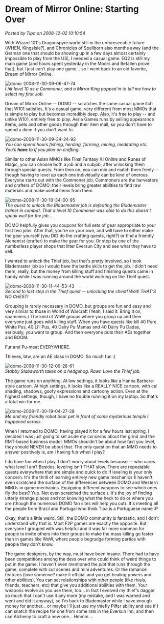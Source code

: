 # Dream of Mirror Online: Starting Over

*Posted by Tipa on 2008-12-02 10:10:54*

With Wizard 101's Dragonspyre world still in the unforeseeable future (WHEN, KingsIsle?), and Chronicles of Spellborn also months away (and the German one that should be showing up in a few days almost certainly impossible to play from the US), I needed a casual game. EQ2 is still my main game (and hours spent yesterday in the Moors and Befallen prove that), but I just can't play one game... so I went back to an old favorite, Dream of Mirror Online.

![](../uploads/2008/12/domo-2008-11-30-09-06-47-74.jpg "domo-2008-11-30-09-06-47-74")  
*I hit level 10 as a Commoner, and a Mirror King popped in to tell me how to select my first Job.*

Dream of Mirror Online -- DOMO -- scratches the same casual game itch that W101 satisfies. It's a casual game, very different from most MMOs that is simple to play but becomes incredibly deep. Also, it's free to play -- and unlike W101, entirely free to play. Aeria Games runs by selling appearance items, pets and other goods through their item mall, so you don't have to spend a dime if you don't want to.

![](../uploads/2008/12/domo-2008-11-30-09-34-24-92.jpg "domo-2008-11-30-09-34-24-92")  
*You can spend hours fishing, herding, farming, mining, meditating etc. You'll **have** to if you plan on crafting.*

Similar to other Asian MMOs like Final Fantasy XI Online and Runes of Magic, you can choose both a job and a subjob, after unlocking them through special quests. From then on, you can mix and match them freely -- though having to level up each one individually can be kind of onerous. Everyone starts out with the Commoner job. Commoners are the harvesters and crafters of DOMO; their levels bring greater abilities to find raw materials and make useful items from them.

![](../uploads/2008/12/domo-2008-11-30-10-34-00-95.jpg "domo-2008-11-30-10-34-00-95")  
*The quest to unlock the Blademaster job is defeating the Blademaster trainer in combat. That a level 10 Commoner was able to do this doesn't speak well for the job...*

DOMO helpfully gives you coupons for full sets of gear appropriate to your first two jobs. After that, you're on your own, and will have to either make the gear yourself (you DID do the crafting quests, right?) or find a friendly Alchemist (crafter) to make the gear for you. Or stop by one of the numberless player shops that litter Eversun City and see what they have to sell.

I wanted to unlock the Thief job, but that's pretty involved, so I took Blademaster job so I would have the battle skills to get the job. I didn't need them, really, but the money from killing stuff and finishing quests came in handy while I was running around the world working on the Thief quest.

![](../uploads/2008/12/domo-2008-11-30-11-44-53-43.jpg "domo-2008-11-30-11-44-53-43")  
*Second to last step in the Thief quest -- unlocking the chest! Wait! THAT'S NO CHEST!*

Grouping is rarely necessary in DOMO, but groups are fun and easy and very similar to those in World of Warcraft (Yeah, I said it. Bring it on, spammers.) The kind of WoW groups where you group up and then everyone just goes wild killing stuff. When you have quests like kill 40 Pure White Pus, 40 Li'l Pus, 40 Dairy Pu Mamas and 40 Dairy Pu Dadas, seriously, you want to group. And then everyone puts their AEs together and BOOM.

Fur and Pu-meat EVERYWHERE.

Thieves, btw, are an AE class in DOMO. So much fun :)

![](../uploads/2008/12/domo-2008-11-30-12-09-28-61.jpg "domo-2008-11-30-12-09-28-61")  
*Stabby Stabsworth takes on a hedgehog. Rawr. Love the Thief job.*

The game runs on anything. At low settings, it looks like a Hanna Barbera-style cartoon. At high settings, it looks like a REALLY NICE cartoon, with cel shading, shadows, goofy expressions and cartoony action. Even at the highest settings, though, I have no trouble running it on my laptop. So that's a total win for me.

![](../uploads/2008/12/domo-2008-11-30-19-04-27-28.jpg "domo-2008-11-30-19-04-27-28")  
*Me and my friendly robot bear pet in front of some mysterious temple I happened across.*

When I returned to DOMO, having played it for a few hours last spring, I decided I was just going to set aside my concerns about the grind and the RMT-based business model. MMOs shouldn't be about how fast you level, they should NEVER be about that. The only question that an MMO needs to answer positively is, am I having fun when I play? 

I do have fun when I play. I don't worry about levels because -- who cares what level I am? Besides, leveling isn't THAT slow. There are repeatable quests everywhere that are simple and quick to do if leveling is your only concern. It's the thrill of learning entirely new game mechanics (I haven't even scratched the surface of the differences between DOMO and Western MMOs in game mechanics. Equipping different weapons to see which ones fly the best? Yup. Not even scratched the surface.). It's the joy of finding utterly strange places and not knowing what the heck to do or where you are (though the numerous DOMO fan sites will help you out). It's meeting all the people from Brazil and Portugal who think Tipa is a Portuguese name :P

Okay, that's a little weird. Still, the DOMO community is fantastic, and I don't understand why that is. Most F2P games are exactly the opposite. But everyone I grouped with was helpful and it was far more common for people to invite others into their groups to make the mass killing go faster than in games like WoW, where people begrudge forming parties with people they don't know.

The game designers, by the way, must have been insane. There had to have been competitions among the devs over who could think of weird things to put in the game. I haven't even mentioned the *plot* that runs through the game, complete with cut scenes and mini adventures. Or the romance features (love someone? make it official and you get healing powers and other abilities). You can set relationships with other people (like rivals, friends, teachers, etc) that give you additional abilities with them. Your weapons evolve as you use them, too... in fact I evolved my thief's dagger so much that I can't use it any more (my mistake, and I was warned and went and did it anyway), so I'm back to Blademaster while I save enough money for another... or maybe I'll just use my thiefly Pilfer ability and see if I can snatch the recipe for one from some rats in the Eversun Inn, and then use Alchemy to craft a new one... Hmmm....

